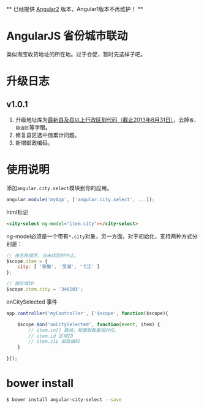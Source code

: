 ** 已经提供 [Angular2](https://github.com/cipchk/ngx-address) 版本，Angular1版本不再维护！ **



AngularJS 省份城市联动
=================

类似淘宝收货地址的所在地。过于仓促，暂时先这样子吧。

升级日志
=================
## v1.0.1 

1. 升级地址库为<a href="http://www.stats.gov.cn/tjsj/tjbz/xzqhdm/201401/t20140116_501070.html" target="_blank">最新县及县以上行政区划代码（截止2013年8月31日）</a>，去掉`省`、`自治区`等字眼。
2. 修复县区选中值累计问题。
3. 新增邮政编码。


使用说明
=================

添加`angular.city.select`模块到你的应用。

```javascript
angular.module('myApp', ['angular.city.select', ...]);
```

html标记
```html
<city-select ng-model="item.city"></city-select>
```

ng-model必须是一个带有`*.city`对象，另一方面，对于初始化，支持两种方式分别是：

```javascript
// 按名称顺序，当未找到时中止。
$scope.item = {
    city: [ '安徽', '芜湖', '弋江' ]
};

// 按区域ID
$scope.item.city = '340203';
```

onCitySelected 事件

```javascript
app.controller('myController', ['$scope', function($scope){

	$scope.$on('onCitySelected', function(event, item) {
        // item.cn[] 数组，和面板数量相对应。
        // item.id 区域ID
        // item.zip 邮政编码
	}
	
}]);
```

bower install
=================

```bash
$ bower install angular-city-select --save
```
